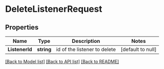 # DeleteListenerRequest

## Properties
Name | Type | Description | Notes
------------ | ------------- | ------------- | -------------
**ListenerId** | **string** | id of the listener to delete | [default to null]

[[Back to Model list]](../README.md#documentation-for-models) [[Back to API list]](../README.md#documentation-for-api-endpoints) [[Back to README]](../README.md)


